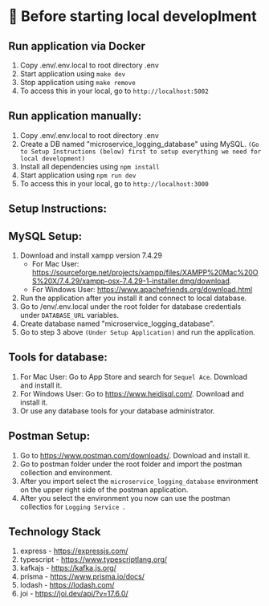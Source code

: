 # 🚀 Before starting local developlment

## Run application via Docker

1. Copy .env/.env.local to root directory .env
4. Start application using `make dev`
4. Stop application using `make remove`
5. To access this in your local, go to `http://localhost:5002`

## Run application manually:

1. Copy .env/.env.local to root directory .env
2. Create a DB named "microservice_logging_database" using MySQL. `(Go to Setup Instructions (below) first to setup everything we need for local development)`
3. Install all dependencies using `npm install`
4. Start application using `npm run dev`
5. To access this in your local, go to `http://localhost:3000`

## Setup Instructions:

## MySQL Setup:

1. Download and install xampp version 7.4.29
   - For Mac User: https://sourceforge.net/projects/xampp/files/XAMPP%20Mac%20OS%20X/7.4.29/xampp-osx-7.4.29-1-installer.dmg/download.
   - For Windows User: https://www.apachefriends.org/download.html
2. Run the application after you install it and connect to local database.
3. Go to /env/.env.local under the root folder for database credentials under `DATABASE_URL` variables.
4. Create database named "microservice_logging_database".
5. Go to step 3 above `(Under Setup Application)` and run the application.

## Tools for database:

1. For Mac User: Go to App Store and search for `Sequel Ace`. Download and install it.
2. For Windows User: Go to https://www.heidisql.com/. Download and install it.
3. Or use any database tools for your database administrator.

## Postman Setup:

1. Go to https://www.postman.com/downloads/. Download and install it.
2. Go to postman folder under the root folder and import the postman collection and environment.
3. After you import select the `microservice_logging_database` environment on the upper right side of the postman application.
4. After you select the environment you now can use the postman collectios for `Logging Service `.

## Technology Stack

1. express - https://expressjs.com/
2. typescript - https://www.typescriptlang.org/
3. kafkajs - https://kafka.js.org/
4. prisma - https://www.prisma.io/docs/
5. lodash - https://lodash.com/
6. joi - https://joi.dev/api/?v=17.6.0/